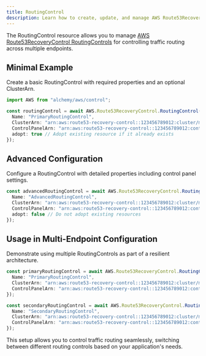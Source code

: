 ```yaml
---
title: RoutingControl
description: Learn how to create, update, and manage AWS Route53RecoveryControl RoutingControls using Alchemy Cloud Control.
---
```



The RoutingControl resource allows you to manage [AWS Route53RecoveryControl RoutingControls](https://docs.aws.amazon.com/route53recoverycontrol/latest/userguide/) for controlling traffic routing across multiple endpoints.

## Minimal Example

Create a basic RoutingControl with required properties and an optional ClusterArn.

```ts
import AWS from "alchemy/aws/control";

const routingControl = await AWS.Route53RecoveryControl.RoutingControl("primaryRoutingControl", {
  Name: "PrimaryRoutingControl",
  ClusterArn: "arn:aws:route53-recovery-control::123456789012:cluster/my-cluster",
  ControlPanelArn: "arn:aws:route53-recovery-control::123456789012:controlpanel/my-controlpanel",
  adopt: true // Adopt existing resource if it already exists
});
```

## Advanced Configuration

Configure a RoutingControl with detailed properties including control panel settings.

```ts
const advancedRoutingControl = await AWS.Route53RecoveryControl.RoutingControl("advancedRoutingControl", {
  Name: "AdvancedRoutingControl",
  ClusterArn: "arn:aws:route53-recovery-control::123456789012:cluster/my-cluster",
  ControlPanelArn: "arn:aws:route53-recovery-control::123456789012:controlpanel/my-controlpanel",
  adopt: false // Do not adopt existing resources
});
```

## Usage in Multi-Endpoint Configuration

Demonstrate using multiple RoutingControls as part of a resilient architecture.

```ts
const primaryRoutingControl = await AWS.Route53RecoveryControl.RoutingControl("primaryRoutingControl", {
  Name: "PrimaryRoutingControl",
  ClusterArn: "arn:aws:route53-recovery-control::123456789012:cluster/my-cluster",
  ControlPanelArn: "arn:aws:route53-recovery-control::123456789012:controlpanel/my-controlpanel"
});

const secondaryRoutingControl = await AWS.Route53RecoveryControl.RoutingControl("secondaryRoutingControl", {
  Name: "SecondaryRoutingControl",
  ClusterArn: "arn:aws:route53-recovery-control::123456789012:cluster/my-cluster",
  ControlPanelArn: "arn:aws:route53-recovery-control::123456789012:controlpanel/my-controlpanel"
});
```

This setup allows you to control traffic routing seamlessly, switching between different routing controls based on your application's needs.
